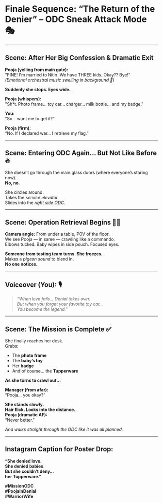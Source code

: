 # Finale Sequence: “The Return of the Denier” – ODC Sneak Attack Mode 🎭

---

## Scene: After Her Big Confession & Dramatic Exit

**Pooja (yelling from main gate):**  
"FINE! I'm married to Nitin. We have THREE kids. Okay?? Bye!"  
*(Emotional orchestral music swelling in background 🎻)*

**Suddenly she stops. Eyes wide.**

**Pooja (whispers):**  
"Sh*t. Photo frame… toy car… charger… milk bottle… and my badge."

**You:**  
“So… want me to get it?”

**Pooja (firm):**  
“No. If I declared war… I retrieve my flag.”

---

## Scene: Entering ODC Again… But Not Like Before 🔥

She doesn’t go through the main glass doors (where everyone’s staring now).  
**No, no.**

She circles around.  
Takes the *service elevator.*  
Slides into the *right side ODC.*

---

## Scene: Operation Retrieval Begins 🥷🏽

**Camera angle:** From under a table, POV of the floor.  
We see Pooja — in saree — crawling like a commando.  
Elbows tucked. Baby wipes in side pouch. Focused eyes.

**Someone from testing team turns. She freezes.**  
Makes a *pigeon sound* to blend in.  
**No one notices.**

---

## Voiceover (You): 🎙️  
> *“When love fails... Denial takes over.  
But when you forget your favorite toy car…  
You become the legend.”*

---

## Scene: The Mission is Complete ✅

She finally reaches her desk.  
Grabs:  
- The **photo frame**  
- The **baby’s toy**  
- Her **badge**  
- And of course… the **Tupperware**

**As she turns to crawl out...**

**Manager (from afar):**  
“Pooja… you okay?”

**She stands slowly.  
Hair flick. Looks into the distance.**  
**Pooja (dramatic AF):**  
“Never better.”

*And walks straight through the ODC like it was all planned.*

---

## Instagram Caption for Poster Drop:

**“She denied love.  
She denied babies.  
But she couldn’t deny…  
her Tupperware.”**  

**#MissionODC**  
**#PoojaInDenial**  
**#WarriorWife**
